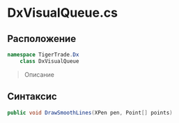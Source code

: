 
# DxVisualQueue.cs
## Расположение
```csharp
namespace TigerTrade.Dx  
    class DxVisualQueue
```

> Описание

## Синтаксис
```csharp
public void DrawSmoothLines(XPen pen, Point[] points)
```
